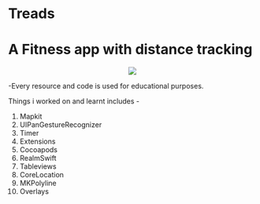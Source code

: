 # Treads
# A Fitness app with distance tracking


<p align="center">
<img src="https://img.shields.io/badge/swift-%204%20%7C%204.2%20-blue.svg" />
</p>

-Every resource and code is used for educational purposes.

Things i worked on and learnt includes -
1. Mapkit
2. UIPanGestureRecognizer
3. Timer
4. Extensions
5. Cocoapods
6. RealmSwift
7. Tableviews
8. CoreLocation
9. MKPolyline
10. Overlays

